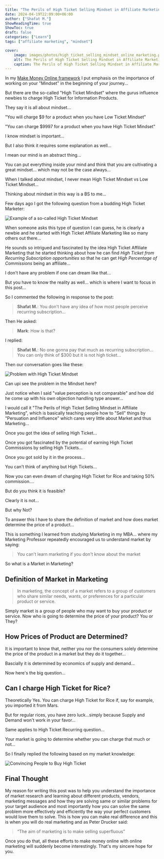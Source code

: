 ```yaml
---
title: "The Perils of High Ticket Selling Mindset in Affiliate Marketing"
date: 2024-04-19T22:09:00+06:00
author: ["Shafat M."]
ShowReadingTime: true
ShowToc: true
draft: false
categories: ["Learn"]
tags: ["affiliate marketing", "mindset"]

cover: 
    image: images/photos/high_ticket_selling_mindset_online_marketing.png
    alt: The Perils of High Ticket Selling Mindset in Affiliate Marketing
    caption: The Perils of High Ticket Selling Mindset in Affiliate Marketing
---
```


In my [Make Money Online framework](https://allthrusmartphone.xyz/blog/learn/what_is_mmo/) I put emphasis on the importance of working on your "Mindset" in the beginning of your journey...

But there are the so-called "High Ticket Mindset" where the gurus influence newbies to charge High Ticket for Information Products. 

They say it is all about mindset...

"You will charge $9 for a product when you have Low Ticket Mindset"

"You can charge $9997 for a product when you have High Ticket Mindset"

I know mindset is important...

But I also think it requires some explanation as well...

I mean our mind is an abstract thing...

You can put everything inside your mind and think that you are cultivating a great mindset... which may not be the case always...

When I talked about mindset, I never mean High Ticket Mindset vs Low Ticket Mindset...

Thinking about mindset in this way is a BS to me...

Few days ago I got the following question from a budding High Ticket Marketer:

![Example of a so-called High Ticket Mindset](/images/screenshots/so-called_high-ticket_mindset.png)

When someone asks this type of question I can guess, he is clearly a newbie and he started with High Ticket Affiliate Marketing like so many others out there...

He sounds so intrigued and fascinated by the idea High Ticket Affiliate Marketing that he started thinking about how he can find *High Ticket from Recurring Subscription opportunities* so that he can get *High Percentage of Commissions* being an affiliate...

I don't have any problem if one can dream like that...

But you have to know the reality as well... which is where I want to focus in this post...

So I commented the following in response to the post:
 > **Shafat M.**: You don't have any idea of how most people perceive recurring subscription...

Then He asked: 
> **Mark**: How is that?

I replied:
> **Shafat M.**: No one gonna pay that much as recurring subscription... You can only think of $300 but it is not high ticket...

Then our conversation goes like these: 

![Problem with High Ticket Mindset](/images/screenshots/problem_of_high_ticket_mindset.png "Problem in High Ticket Mindset")

Can upi see the problem in the Mindset here? 

Just notice when I said "value perception is not comparable" and how did he come up with his own objection handling type answer...

I would call it "The Perils of High Ticket Selling Mindset in Affiliate Marketing", which is basically teaching people how to "Sell" things by "Persuation and Influence" which cares very little about Market and thus Marketing...

Once you got the idea of selling High Ticket... 

Once you got fascinated by the potential of earning High Ticket Commissions by selling High Tickets...

Once you got sold by it in the process...

You can't think of anything but High Tickets...

Now you can even dream of charging High Ticket for Rice and taking 50% commission....

But do you think it is feasible?

Clearly it is not...

But why Not?

To answer this I have to share the definition of market and how does market determine the price of a product...

This is something I learned from studying Marketing in my MBA... where my Marketing Professor repeatedly encouraged us to understand market by saying:

> You can't learn marketing if you don't know about the market

So what is a Market in Marketing?

## Definition of Market in Marketing

> In marketing, the concept of a market refers to a group of customers who share similar needs, wants, or preferences for a particular product or service.

Simply market is a group of people who may want to buy your product or service. Now who is going to determine the price of your product? You or They? 

## How Prices of Product are Determined?

It is important to know that, neither you nor the consumers solely determine the price of the product in a market but they do it together...

Bascially it is determined by economics of supply and demand...

Now here's the big question...

## Can I charge High Ticket for Rice?

Theoretically Yes. You can charge High Ticket for Rice if, say for example, you imported it from Mars. 

But for regular rices, you have zero luck...simply because Supply and Demand won't work in your favor...

Same applies to High Ticket Recurring question...

Your market is going to determine whether you can charge that much or not...

So I finally replied the following based on my market knowledge:

![Convincing People to Buy High Ticket](/images/screenshots/convincing_customers_for_high_ticket.png "Convincing People to Buy High Ticket")


## Final Thought
My reason for writing this post was to help you understand the importance of market research and learning about different products, vendors, marketing messages and how they are solving same or similar problems for your target audience and most importantly how you can solve the same problem more effectively and efficiently the way your perfect customers would love them to solve. This is how you can make real difference and this is when you will do real marketing and as Peter Drucker said:

> “The aim of marketing is to make selling superfluous” 

Once you do that, all these efforts to make money online with online marketing will suddenly become interestingly. That's my sincere hope for you.